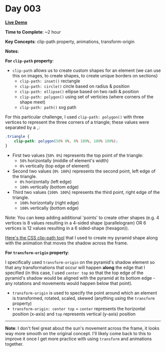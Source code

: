 # Day 003

**<a href="https://css100.aniqa.dev#day-003">Live Demo</a>**

**Time to Complete**: ~2 hour

**Key Concepts**: clip-path property, animations, transform-origin

**Notes**:

**For `clip-path` property**:

- `clip-path` allows us to create custom shapes for an element (we can use this on images, to create shapes, to create unique borders on sections)
  - `clip-path: inset()` rectangle
  - `clip-path: circle()` circle based on radius & position
  - `clip-path: ellipse()` ellipse based on two radii & position
  - `clip-path: polygon()` using set of verticies (where corners of the shape meet)
  - `clip-path: path()` svg path

For this particular challenge, I used `clip-path: polygon()` with three vertices to represent the three corners of a triangle; these values were separated by a `,`:

```css
.triangle {
	clip-path: polygon(50% 0%, 0% 100%, 100% 100%);
}
```

- First two values (`50% 0%`) represents the top point of the triangle:
  - `50%` horizontally (middle of element's width)
  - `0%` vertically (top edge of element)
- Second two values (`0% 100%`) represents the second point, left edge of the triangle.
  - `0%` horizontally (left edge)
  - `100%` vertically (bottom edge)
- Third two values (`100% 100%`) represents the third point, right edge of the triangle.
  - `100%` horizontally (right edge)
  - `100%` vertically (bottom edge)

Note: You can keep adding additional 'points' to create other shapes (e.g. 4 vertices is 8 values resulting in a 4-sided shape (parallelogram) OR 6 vertices is 12 values resulting in a 6 sided-shape (hexagon)).

<a href="https://bennettfeely.com/clippy/">Here's the CSS clip-path tool</a> that I used to create my pyramid shape along with the animation that moves the shadow across the frame.

**For `transform-origin` property**:

I specifically used `transform-origin` on the pyramid's shadow element so that any transformations that occur will happen **along** the edge that I specified (in this case, I used `center top` so that the top edge of the pyramid's shadow would be aligned with the pyramid at its bottom edge - any rotations and movements would happen below that point).

- `transform-origin` is used to specify the point around which an element is transformed, rotated, scaled, skewed (anything using the `transform` property)
- `transform-origin: center top` = `center` represents the horizontal position (x-axis) and `top` represents vertical (y-axis) position

---

**Note**: I don't feel great about the sun's movement across the frame, it looks way more smooth on the original concept. I'll likely come back to this to improve it once I get more practice with using `transform` and animations together.
